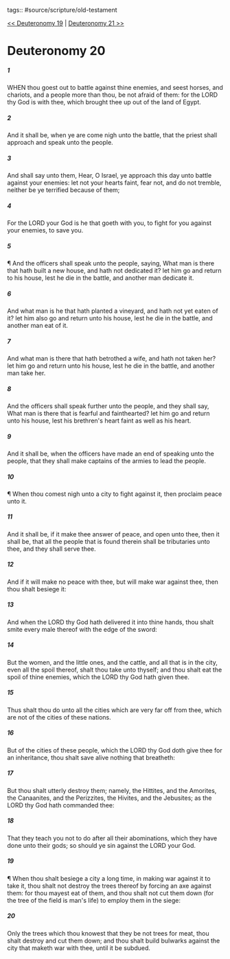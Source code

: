 tags:: #source/scripture/old-testament

[<< Deuteronomy 19](/old-testament/05_Deuteronomy/Deuteronomy_19.md) | [Deuteronomy 21 >>](/old-testament/05_Deuteronomy/Deuteronomy_21.md)

# Deuteronomy 20

##### 1

WHEN thou goest out to battle against thine enemies, and seest horses, and chariots, and a people more than thou, be not afraid of them: for the LORD thy God is with thee, which brought thee up out of the land of Egypt.

##### 2

And it shall be, when ye are come nigh unto the battle, that the priest shall approach and speak unto the people.

##### 3

And shall say unto them, Hear, O Israel, ye approach this day unto battle against your enemies: let not your hearts faint, fear not, and do not tremble, neither be ye terrified because of them;

##### 4

For the LORD your God is he that goeth with you, to fight for you against your enemies, to save you.

##### 5

¶ And the officers shall speak unto the people, saying, What man is there that hath built a new house, and hath not dedicated it? let him go and return to his house, lest he die in the battle, and another man dedicate it.

##### 6

And what man is he that hath planted a vineyard, and hath not yet eaten of it? let him also go and return unto his house, lest he die in the battle, and another man eat of it.

##### 7

And what man is there that hath betrothed a wife, and hath not taken her? let him go and return unto his house, lest he die in the battle, and another man take her.

##### 8

And the officers shall speak further unto the people, and they shall say, What man is there that is fearful and fainthearted? let him go and return unto his house, lest his brethren's heart faint as well as his heart.

##### 9

And it shall be, when the officers have made an end of speaking unto the people, that they shall make captains of the armies to lead the people.

##### 10

¶ When thou comest nigh unto a city to fight against it, then proclaim peace unto it.

##### 11

And it shall be, if it make thee answer of peace, and open unto thee, then it shall be, that all the people that is found therein shall be tributaries unto thee, and they shall serve thee.

##### 12

And if it will make no peace with thee, but will make war against thee, then thou shalt besiege it:

##### 13

And when the LORD thy God hath delivered it into thine hands, thou shalt smite every male thereof with the edge of the sword:

##### 14

But the women, and the little ones, and the cattle, and all that is in the city, even all the spoil thereof, shalt thou take unto thyself; and thou shalt eat the spoil of thine enemies, which the LORD thy God hath given thee.

##### 15

Thus shalt thou do unto all the cities which are very far off from thee, which are not of the cities of these nations.

##### 16

But of the cities of these people, which the LORD thy God doth give thee for an inheritance, thou shalt save alive nothing that breatheth:

##### 17

But thou shalt utterly destroy them; namely, the Hittites, and the Amorites, the Canaanites, and the Perizzites, the Hivites, and the Jebusites; as the LORD thy God hath commanded thee:

##### 18

That they teach you not to do after all their abominations, which they have done unto their gods; so should ye sin against the LORD your God.

##### 19

¶ When thou shalt besiege a city a long time, in making war against it to take it, thou shalt not destroy the trees thereof by forcing an axe against them: for thou mayest eat of them, and thou shalt not cut them down (for the tree of the field is man's life) to employ them in the siege:

##### 20

Only the trees which thou knowest that they be not trees for meat, thou shalt destroy and cut them down; and thou shalt build bulwarks against the city that maketh war with thee, until it be subdued.

